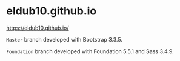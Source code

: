 # eldub10.github.io

https://eldub10.github.io/

`Master` branch developed with Bootstrap 3.3.5.

`Foundation` branch developed with Foundation 5.5.1 and Sass 3.4.9.
